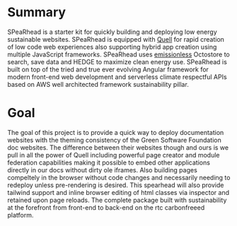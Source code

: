 # Summary

SPeaRhead is a starter kit for quickly building and deploying low energy sustainable websites. SPeaRhead is equipped with [Quell](https://github.com/rollthecloudinc/quell) for rapid creation of low code web experiences also supporting hybrid app creation using multiple JavaScript frameworks. SPeaRhead uses [emissionless](https://github.com/rollthecloudinc/emissionless) Octostore to search, save data and HEDGE to maximize clean energy use. SPeaRhead is built on top of the tried and true ever evolving Angular framework for modern front-end web development and serverless climate respectful APIs based on AWS well architected framework sustainability pillar.

# Goal

The goal of this project is to provide a quick way to deploy documentation websites with the theming consistency of the Green Software Foundation doc websites. The difference between their websites though and ours is we pull in all the power of Quell including powerful page creator and module federation capabilities making it possible to embed other applications directly in our docs without dirty ole iframes. Also building pages compeltely in the browser without code changes and necessarily needing to redeploy unless pre-rendering is desired. This spearhead will also provide tailwind support and inline browser editing of html classes via inspector and retained upon page reloads. The complete package built with sustainability at the forefront from front-end to back-end on the rtc carbonfreeed platform.
